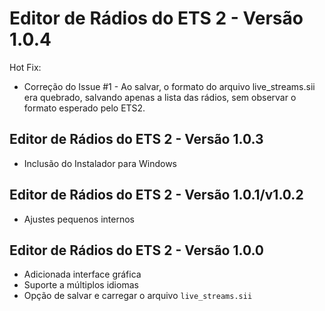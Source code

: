 # Editor de Rádios do ETS 2 - Versão 1.0.4

Hot Fix:

- Correção do Issue #1 - Ao salvar, o formato do arquivo live_streams.sii era quebrado, salvando apenas a lista das rádios, sem observar o formato esperado pelo ETS2.

## Editor de Rádios do ETS 2 - Versão 1.0.3

- Inclusão do Instalador para Windows

## Editor de Rádios do ETS 2 - Versão 1.0.1/v1.0.2

- Ajustes pequenos internos

## Editor de Rádios do ETS 2 - Versão 1.0.0

- Adicionada interface gráfica
- Suporte a múltiplos idiomas
- Opção de salvar e carregar o arquivo `live_streams.sii`
